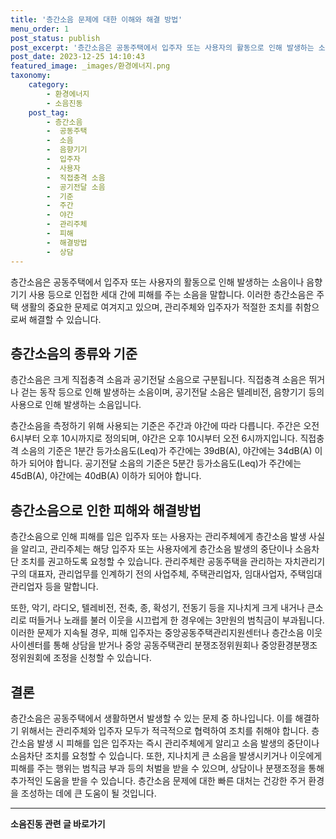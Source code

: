 ```yaml
---
title: '층간소음 문제에 대한 이해와 해결 방법'
menu_order: 1
post_status: publish
post_excerpt: '층간소음은 공동주택에서 입주자 또는 사용자의 활동으로 인해 발생하는 소음이나 음향기기 사용 등으로 인접한 세대 간에 피해를 주는 소음을 말합니다. 이러한 층간소음은 주택 생활의 중요한 문제로 여겨지고 있으며, 관리주체와 입주자가 적절한 조치를 취함으로써 해결할 수 있습니다.'
post_date: 2023-12-25 14:10:43
featured_image: _images/환경에너지.png
taxonomy:
    category:
        - 환경에너지
        - 소음진동
    post_tag:
        - 층간소음
        -  공동주택
        -  소음
        -  음향기기
        -  입주자
        -  사용자
        -  직접충격 소음
        -  공기전달 소음
        -  기준
        -  주간
        -  야간
        -  관리주체
        -  피해
        -  해결방법
        -  상담
---
```



층간소음은 공동주택에서 입주자 또는 사용자의 활동으로 인해 발생하는 소음이나 음향기기 사용 등으로 인접한 세대 간에 피해를 주는 소음을 말합니다. 이러한 층간소음은 주택 생활의 중요한 문제로 여겨지고 있으며, 관리주체와 입주자가 적절한 조치를 취함으로써 해결할 수 있습니다.

## 층간소음의 종류와 기준

층간소음은 크게 직접충격 소음과 공기전달 소음으로 구분됩니다. 직접충격 소음은 뛰거나 걷는 동작 등으로 인해 발생하는 소음이며, 공기전달 소음은 텔레비전, 음향기기 등의 사용으로 인해 발생하는 소음입니다.

층간소음을 측정하기 위해 사용되는 기준은 주간과 야간에 따라 다릅니다. 주간은 오전 6시부터 오후 10시까지로 정의되며, 야간은 오후 10시부터 오전 6시까지입니다. 직접충격 소음의 기준은 1분간 등가소음도(Leq)가 주간에는 39dB(A), 야간에는 34dB(A) 이하가 되어야 합니다. 공기전달 소음의 기준은 5분간 등가소음도(Leq)가 주간에는 45dB(A), 야간에는 40dB(A) 이하가 되어야 합니다.

## 층간소음으로 인한 피해와 해결방법

층간소음으로 인해 피해를 입은 입주자 또는 사용자는 관리주체에게 층간소음 발생 사실을 알리고, 관리주체는 해당 입주자 또는 사용자에게 층간소음 발생의 중단이나 소음차단 조치를 권고하도록 요청할 수 있습니다. 관리주체란 공동주택을 관리하는 자치관리기구의 대표자, 관리업무를 인계하기 전의 사업주체, 주택관리업자, 임대사업자, 주택임대관리업자 등을 말합니다.

또한, 악기, 라디오, 텔레비전, 전축, 종, 확성기, 전동기 등을 지나치게 크게 내거나 큰소리로 떠들거나 노래를 불러 이웃을 시끄럽게 한 경우에는 3만원의 범칙금이 부과됩니다. 이러한 문제가 지속될 경우, 피해 입주자는 중앙공동주택관리지원센터나 층간소음 이웃사이센터를 통해 상담을 받거나 중앙 공동주택관리 분쟁조정위원회나 중앙환경분쟁조정위원회에 조정을 신청할 수 있습니다.

## 결론

층간소음은 공동주택에서 생활하면서 발생할 수 있는 문제 중 하나입니다. 이를 해결하기 위해서는 관리주체와 입주자 모두가 적극적으로 협력하여 조치를 취해야 합니다. 층간소음 발생 시 피해를 입은 입주자는 즉시 관리주체에게 알리고 소음 발생의 중단이나 소음차단 조치를 요청할 수 있습니다. 또한, 지나치게 큰 소음을 발생시키거나 이웃에게 피해를 주는 행위는 범칙금 부과 등의 처벌을 받을 수 있으며, 상담이나 분쟁조정을 통해 추가적인 도움을 받을 수 있습니다. 층간소음 문제에 대한 빠른 대처는 건강한 주거 환경을 조성하는 데에 큰 도움이 될 것입니다.
<!-- wp:separator -->
<hr class="wp-block-separator has-alpha-channel-opacity"/>
<!-- /wp:separator -->

<!-- wp:group {"backgroundColor":"base","layout":{"type":"constrained"}} -->
<div class="wp-block-group has-base-background-color has-background"><!-- wp:paragraph {"align":"center","fontSize":"medium"} -->
<p class="has-text-align-center has-large-font-size"><strong>소음진동 관련 글 바로가기</strong></p>
<!-- /wp:paragraph -->


<!-- wp:latest-posts
{"categories":[{"id":35118,"count":19,"description":"","link":"https://uknowlaw.com/category/%ec%86%8c%ec%9d%8c%ec%a7%84%eb%8f%99/","name":"소음진동","slug":"소음진동","taxonomy":"category","parent":0,"meta":[],"_links":{"self":[{"href":"https://uknowlaw.com/wp-json/wp/v2/categories/35118"}],"collection":[{"href":"https://uknowlaw.com/wp-json/wp/v2/categories"}],"about":[{"href":"https://uknowlaw.com/wp-json/wp/v2/taxonomies/category"}],"wp:post_type":[{"href":"https://uknowlaw.com/wp-json/wp/v2/posts?categories=35118"}],"curies":[{"name":"wp","href":"https://api.w.org/{rel}","templated":true}]}}],"postsToShow":100,"excerptLength":28,"postLayout":"grid","columns":2,"featuredImageAlign":"left","featuredImageSizeSlug":"large","fontSize":"small"} /--></div>
<!-- /wp:group -->